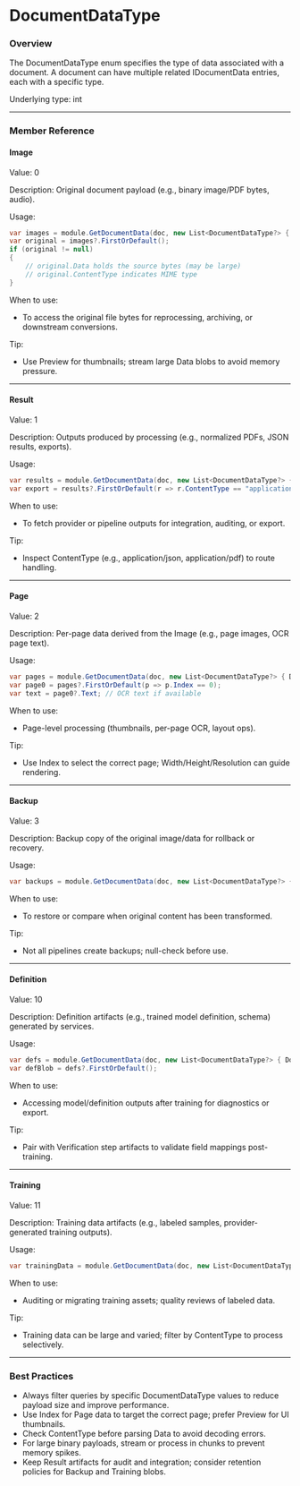 # DocumentDataType

### Overview

The DocumentDataType enum specifies the type of data associated with a document. A document can have multiple related IDocumentData entries, each with a specific type.

Underlying type: int

***

### Member Reference

#### Image

Value: 0

Description: Original document payload (e.g., binary image/PDF bytes, audio).

Usage:

```csharp
var images = module.GetDocumentData(doc, new List<DocumentDataType?> { DocumentDataType.Image });
var original = images?.FirstOrDefault();
if (original != null)
{
    // original.Data holds the source bytes (may be large)
    // original.ContentType indicates MIME type
}
```

When to use:

* To access the original file bytes for reprocessing, archiving, or downstream conversions.

Tip:

* Use Preview for thumbnails; stream large Data blobs to avoid memory pressure.

***

#### Result

Value: 1

Description: Outputs produced by processing (e.g., normalized PDFs, JSON results, exports).

Usage:

```csharp
var results = module.GetDocumentData(doc, new List<DocumentDataType?> { DocumentDataType.Result });
var export = results?.FirstOrDefault(r => r.ContentType == "application/json");
```

When to use:

* To fetch provider or pipeline outputs for integration, auditing, or export.

Tip:

* Inspect ContentType (e.g., application/json, application/pdf) to route handling.

***

#### Page

Value: 2

Description: Per-page data derived from the Image (e.g., page images, OCR page text).

Usage:

```csharp
var pages = module.GetDocumentData(doc, new List<DocumentDataType?> { DocumentDataType.Page });
var page0 = pages?.FirstOrDefault(p => p.Index == 0);
var text = page0?.Text; // OCR text if available
```

When to use:

* Page-level processing (thumbnails, per-page OCR, layout ops).

Tip:

* Use Index to select the correct page; Width/Height/Resolution can guide rendering.

***

#### Backup

Value: 3

Description: Backup copy of the original image/data for rollback or recovery.

Usage:

```csharp
var backups = module.GetDocumentData(doc, new List<DocumentDataType?> { DocumentDataType.Backup });
```

When to use:

* To restore or compare when original content has been transformed.

Tip:

* Not all pipelines create backups; null-check before use.

***

#### Definition

Value: 10

Description: Definition artifacts (e.g., trained model definition, schema) generated by services.

Usage:

```csharp
var defs = module.GetDocumentData(doc, new List<DocumentDataType?> { DocumentDataType.Definition });
var defBlob = defs?.FirstOrDefault();
```

When to use:

* Accessing model/definition outputs after training for diagnostics or export.

Tip:

* Pair with Verification step artifacts to validate field mappings post-training.

***

#### Training

Value: 11

Description: Training data artifacts (e.g., labeled samples, provider-generated training outputs).

Usage:

```csharp
var trainingData = module.GetDocumentData(doc, new List<DocumentDataType?> { DocumentDataType.Training });
```

When to use:

* Auditing or migrating training assets; quality reviews of labeled data.

Tip:

* Training data can be large and varied; filter by ContentType to process selectively.

***

### Best Practices

* Always filter queries by specific DocumentDataType values to reduce payload size and improve performance.
* Use Index for Page data to target the correct page; prefer Preview for UI thumbnails.
* Check ContentType before parsing Data to avoid decoding errors.
* For large binary payloads, stream or process in chunks to prevent memory spikes.
* Keep Result artifacts for audit and integration; consider retention policies for Backup and Training blobs.

